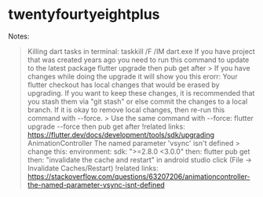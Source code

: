 # twentyfourtyeightplus
 
Notes:
> Killing dart tasks in terminal:
    taskkill /F /IM dart.exe
> If you have project that was created years ago you need to run this command to update to the latest package
    flutter upgrade then pub get after
    > If you have changes while doing the upgrade it will show you this erorr:
        Your flutter checkout has local changes that would be erased by upgrading. If you want to keep these changes, it is recommended that you stash them via "git stash"
        or else commit the changes to a local branch. If it is okay to remove local changes, then re-run this command with --force.
    > Use the same command with --force:
        flutter upgrade --force then pub get after
    !related links: https://flutter.dev/docs/development/tools/sdk/upgrading
> AnimationController The named parameter 'vsync' isn't defined
    > change this:
        environment:
          sdk: ">=2.8.0 <3.0.0"
        then: flutter pub get
        then: "invalidate the cache and restart" in android studio click (File -> Invalidate Caches/Restart)
    !related links: https://stackoverflow.com/questions/63207206/animationcontroller-the-named-parameter-vsync-isnt-defined